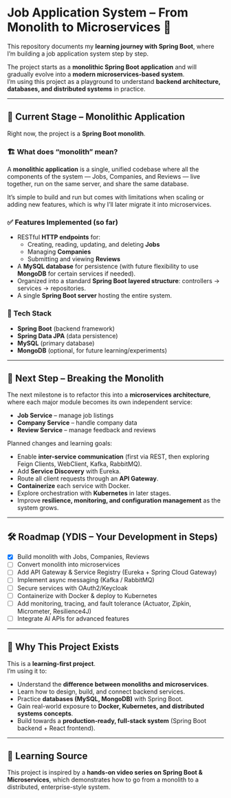 # Job Application System – From Monolith to Microservices 🚀  

This repository documents my **learning journey with Spring Boot**, where I’m building a job application system step by step.  

The project starts as a **monolithic Spring Boot application** and will gradually evolve into a **modern microservices-based system**.  
I’m using this project as a playground to understand **backend architecture, databases, and distributed systems** in practice.  

---

## 📌 Current Stage – Monolithic Application  

Right now, the project is a **Spring Boot monolith**.  

### 🏗️ What does “monolith” mean?  
A **monolithic application** is a single, unified codebase where all the components of the system — Jobs, Companies, and Reviews — live together, run on the same server, and share the same database.  

It’s simple to build and run but comes with limitations when scaling or adding new features, which is why I’ll later migrate it into microservices.  

### ✅ Features Implemented (so far)  
- RESTful **HTTP endpoints** for:  
  - Creating, reading, updating, and deleting **Jobs**  
  - Managing **Companies**  
  - Submitting and viewing **Reviews**  
- A **MySQL database** for persistence (with future flexibility to use **MongoDB** for certain services if needed).  
- Organized into a standard **Spring Boot layered structure**: controllers → services → repositories.  
- A single **Spring Boot server** hosting the entire system.  

### 📂 Tech Stack  
- **Spring Boot** (backend framework)  
- **Spring Data JPA** (data persistence)  
- **MySQL** (primary database)  
- **MongoDB** (optional, for future learning/experiments)  

---

## 🎯 Next Step – Breaking the Monolith  

The next milestone is to refactor this into a **microservices architecture**, where each major module becomes its own independent service:  

- **Job Service** – manage job listings  
- **Company Service** – handle company data  
- **Review Service** – manage feedback and reviews  

Planned changes and learning goals:  
- Enable **inter-service communication** (first via REST, then exploring Feign Clients, WebClient, Kafka, RabbitMQ).  
- Add **Service Discovery** with Eureka.  
- Route all client requests through an **API Gateway**.  
- **Containerize** each service with Docker.  
- Explore orchestration with **Kubernetes** in later stages.  
- Improve **resilience, monitoring, and configuration management** as the system grows.  

---

## 🛠️ Roadmap (YDIS – Your Development in Steps)  

- [x] Build monolith with Jobs, Companies, Reviews  
- [ ] Convert monolith into microservices  
- [ ] Add API Gateway & Service Registry (Eureka + Spring Cloud Gateway)  
- [ ] Implement async messaging (Kafka / RabbitMQ)  
- [ ] Secure services with OAuth2/Keycloak  
- [ ] Containerize with Docker & deploy to Kubernetes  
- [ ] Add monitoring, tracing, and fault tolerance (Actuator, Zipkin, Micrometer, Resilience4J)  
- [ ] Integrate AI APIs for advanced features  

---

## 🚀 Why This Project Exists  

This is a **learning-first project**.  
I’m using it to:  
- Understand the **difference between monoliths and microservices**.  
- Learn how to design, build, and connect backend services.  
- Practice **databases (MySQL, MongoDB)** with Spring Boot.  
- Gain real-world exposure to **Docker, Kubernetes, and distributed systems concepts**.  
- Build towards a **production-ready, full-stack system** (Spring Boot backend + React frontend).  

---

## 🔗 Learning Source  

This project is inspired by a **hands-on video series on Spring Boot & Microservices**, which demonstrates how to go from a monolith to a distributed, enterprise-style system.  

